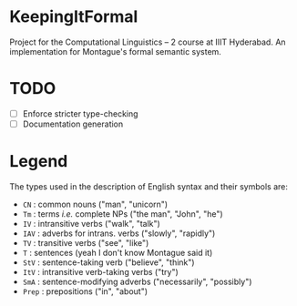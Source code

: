 # KeepingItFormal
Project for the Computational Linguistics – 2 course at IIIT Hyderabad. An implementation for Montague's formal semantic system.

# TODO
- [ ] Enforce stricter type-checking
- [ ] Documentation generation

# Legend
The types used in the description of English syntax and their symbols are:

* `CN` : common nouns ("man", "unicorn")
* `Tm` : terms *i.e.* complete NPs ("the man", "John", "he")
* `IV` : intransitive verbs ("walk", "talk")
* `IAV` : adverbs for intrans. verbs ("slowly", "rapidly")
* `TV` : transitive verbs ("see", "like")
* `T` : sentences (yeah I don't know Montague said it)
* `StV` : sentence-taking verb ("believe", "think")
* `ItV` : intransitive verb-taking verbs ("try")
* `SmA` : sentence-modifying adverbs ("necessarily", "possibly")
* `Prep` : prepositions ("in", "about")
